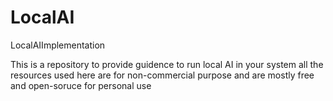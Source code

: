 # LocalAI
LocalAIImplementation

This is a repository to provide guidence to run local AI in your system
all the resources used here are for non-commercial purpose and are mostly free and open-soruce for personal use
